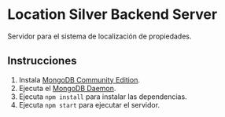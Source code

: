# Location Silver Backend Server
Servidor para el sistema de localización de propiedades. 

## Instrucciones 

1. Instala [MongoDB Community Edition](https://docs.mongodb.com/manual/administration/install-community/).
2. Ejecuta el [MongoDB Daemon](https://www.google.com/search?q=how+to+run+mongodb+daemon+in+[your+operating+system]).
3. Ejecuta `npm install` para instalar las dependencias. 
4. Ejecuta `npm start` para ejecutar el servidor. 
